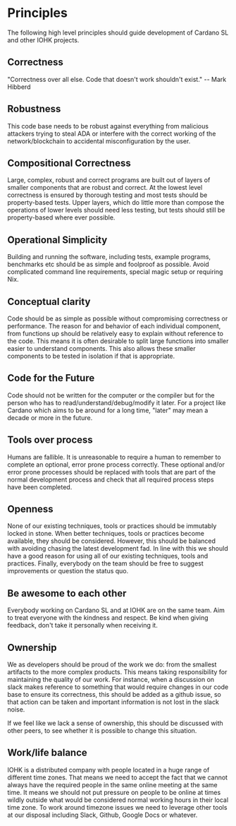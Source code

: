 # Principles

The following high level principles should guide development of Cardano SL
and other IOHK projects.

## Correctness
"Correctness over all else. Code that doesn't work shouldn't exist." -- Mark
Hibberd

## Robustness

This code base needs to be robust against everything from malicious attackers
trying to steal ADA or interfere with the correct working of the
network/blockchain to accidental misconfiguration by the user.

## Compositional Correctness

Large, complex, robust and correct programs are built out of layers of smaller
components that are robust and correct. At the lowest level correctness is
ensured by thorough testing and most tests should be property-based tests. Upper
layers, which do little more than compose the operations of lower levels should
need less testing, but tests should still be property-based where ever possible.

## Operational Simplicity

Building and running the software, including tests, example programs, benchmarks
etc should be as simple and foolproof as possible. Avoid complicated command
line requirements, special magic setup or requiring Nix.

## Conceptual clarity

Code should be as simple as possible without compromising correctness or
performance. The reason for and behavior of each individual component, from
functions up should be relatively easy to explain without reference to the code.
This means it is often desirable to split large functions into smaller easier to
understand components. This also allows these smaller components to be tested in
isolation if that is appropriate.

## Code for the Future

Code should not be written for the computer or the compiler but for the person
who has to read/understand/debug/modify it later. For a project like Cardano
which aims to be around for a long time, "later" may mean a decade or more in
the future.

## Tools over process

Humans are fallible. It is unreasonable to require a human to remember to
complete an optional, error prone process correctly. These optional and/or error
prone processes should be replaced with tools that are part of the normal
development process and check that all required process steps have been
completed.

## Openness

None of our existing techniques, tools or practices should be immutably locked
in stone. When better techniques, tools or practices become available, they
should be considered. However, this should be balanced with avoiding chasing the
latest development fad. In line with this we should have a good reason for using
all of our existing techniques, tools and practices. Finally, everybody on the
team should be free to suggest improvements or question the status quo.

## Be awesome to each other

Everybody working on Cardano SL and at IOHK are on the same team. Aim to treat
everyone with the kindness and respect. Be kind when giving feedback, don't take
it personally when receiving it.

## Ownership

We as developers should be proud of the work we do: from the smallest artifacts
to the more complex products. This means taking responsibility for maintaining
the quality of our work. For instance, when a discussion on slack makes
reference to something that would require changes in our code base to ensure
its correctness, this should be added as a github issue, so that action can be
taken and important information is not lost in the slack noise.

If we feel like we lack a sense of ownership, this should be discussed with
other peers, to see whether it is possible to change this situation.

## Work/life balance

IOHK is a distributed company with people located in a huge range of different
time zones. That means we need to accept the fact that we cannot always have the
required people in the same online meeting at the same time. It means we should
not put pressure on people to be online at times wildly outside what would be
considered normal working hours in their local time zone. To work around
timezone issues we need to leverage other tools at our disposal including Slack,
Github, Google Docs or whatever.
